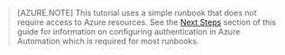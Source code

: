 > [AZURE.NOTE]
> This tutorial uses a simple runbook that does not require access to Azure resources.  See the [Next Steps](#nextsteps) section of this guide for information on configuring authentication in Azure Automation which is required for most runbooks. 
